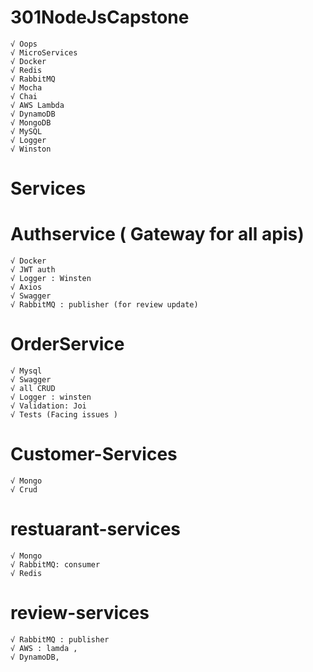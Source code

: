 # 301NodeJsCapstone
    √ Oops
    √ MicroServices
    √ Docker 
    √ Redis 
    √ RabbitMQ 
    √ Mocha 
    √ Chai 
    √ AWS Lambda 
    √ DynamoDB 
    √ MongoDB 
    √ MySQL 
    √ Logger
    √ Winston


# Services 
# Authservice ( Gateway for all apis) 
    √ Docker
    √ JWT auth	
    √ Logger : Winsten
    √ Axios
    √ Swagger 
    √ RabbitMQ : publisher (for review update)


# OrderService
    √ Mysql
    √ Swagger
    √ all CRUD
    √ Logger : winsten
    √ Validation: Joi
    √ Tests (Facing issues )
	
# Customer-Services
    √ Mongo
    √ Crud


# restuarant-services
    √ Mongo
    √ RabbitMQ: consumer
    √ Redis


# review-services
    √ RabbitMQ : publisher
    √ AWS : lamda ,
    √ DynamoDB, 
